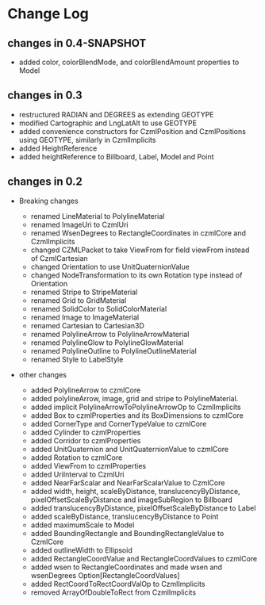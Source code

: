 Change Log
==========

## changes in 0.4-SNAPSHOT

* added color, colorBlendMode, and colorBlendAmount properties to Model




## changes in 0.3

   * restructured RADIAN and DEGREES as extending GEOTYPE
   * modified Cartographic and LngLatAlt to use GEOTYPE
   * added convenience constructors for CzmlPosition and CzmlPositions using GEOTYPE, similarly in CzmlImplicits
   * added HeightReference
   * added heightReference to Billboard, Label, Model and Point


## changes in 0.2

* Breaking changes
    * renamed LineMaterial to PolylineMaterial
    * renamed ImageUri to CzmlUri
    * renamed WsenDegrees to RectangleCoordinates in czmlCore and CzmlImplicits
    * changed CZMLPacket to take ViewFrom for field viewFrom instead of CzmlCartesian
    * changed Orientation to use UnitQuaternionValue
    * changed NodeTransformation to its own Rotation type instead of Orientation
    * renamed Stripe to StripeMaterial
    * renamed Grid to GridMaterial
    * renamed SolidColor to SolidColorMaterial
    * renamed Image to ImageMaterial
    * renamed Cartesian to Cartesian3D
    * renamed PolylineArrow to PolylineArrowMaterial
    * renamed PolylineGlow to PolylineGlowMaterial
    * renamed PolylineOutline to PolylineOutlineMaterial
    * renamed Style to LabelStyle


* other changes
    * added PolylineArrow to czmlCore
    * added polylineArrow, image, grid and stripe to PolylineMaterial.
    * added implicit PolylineArrowToPolylineArrowOp to CzmlImplicits
    * added Box to czmlProperties and its BoxDimensions to czmlCore
    * added CornerType and CornerTypeValue to czmlCore
    * added Cylinder to czmlProperties
    * added Corridor to czmlProperties
    * added UnitQuaternion and UnitQuaternionValue to czmlCore
    * added Rotation to czmlCore
    * added ViewFrom to czmlProperties
    * added UriInterval to CzmlUri
    * added NearFarScalar and NearFarScalarValue to CzmlCore
    * added width, height, scaleByDistance, translucencyByDistance, pixelOffsetScaleByDistance and imageSubRegion to Billboard
    * added translucencyByDistance, pixelOffsetScaleByDistance to Label
    * added scaleByDistance, translucencyByDistance to Point
    * added maximumScale to Model
    * added BoundingRectangle and BoundingRectangleValue to CzmlCore
    * added outlineWidth to Ellipsoid
    * added RectangleCoordValue and RectangleCoordValues to czmlCore
    * added wsen to RectangleCoordinates and made wsen and wsenDegrees Option[RectangleCoordValues]
    * added RectCoordToRectCoordValOp to CzmlImplicits
    * removed ArrayOfDoubleToRect from CzmlImplicits





